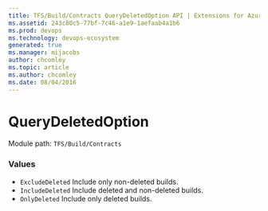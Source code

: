 ```yaml
---
title: TFS/Build/Contracts QueryDeletedOption API | Extensions for Azure DevOps Services
ms.assetid: 243c80c5-77bf-7c46-a1e9-1aefaab4a1b6
ms.prod: devops
ms.technology: devops-ecosystem
generated: true
ms.manager: mijacobs
author: chcomley
ms.topic: article
ms.author: chcomley
ms.date: 08/04/2016
---
```


# QueryDeletedOption

Module path: `TFS/Build/Contracts`

### Values

* `ExcludeDeleted` Include only non-deleted builds.
* `IncludeDeleted` Include deleted and non-deleted builds.
* `OnlyDeleted` Include only deleted builds.
